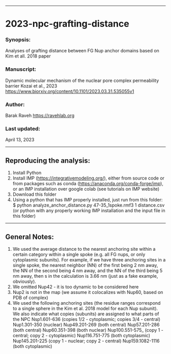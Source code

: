 ----------------------------
# 2023-npc-grafting-distance

### Synopsis: 
Analyses of grafting distance between FG Nup anchor domains based on Kim et all. 2018 paper 

### Manuscript:
Dynamic molecular mechanism of the nuclear pore complex permeability barrier
Kozai et al., 2023 https://www.biorxiv.org/content/10.1101/2023.03.31.535055v1

### Author: 
Barak Raveh https://ravehlab.org

### Last updated: 
April 13, 2023

----------------------------
Reproducing the analysis:
-------------------------

1. Install Python
2. Install IMP (https://integrativemodeling.org/), either from source code or from packages such as conda (https://anaconda.org/conda-forge/imp), or an IMP installation over google colab (see tutorials on IMP website)
3. Download this folder
4. Using a python that has IMP properly installed, just run from this folder:
$ python analyze_anchor_distance.py 47-35_1spoke.rmf3 1 distance.csv
(or python with any properly working IMP installation and the input file in this folder)


--------------
General Notes:
--------------

1. We used the average distance to the nearest anchoring site within a certain category within a single spoke (e.g. all FG nups, or only cytoplasmic subunits). For example, if we have three anchoring sites in a single spoke, the nearest neighbor (NN) of the first being 2 nm away, the NN of the second being 4 nm away, and the NN of the third being 5 nm away, then s in the calculation is 3.66 nm (just as a fake example, obviously).
2. We omitted Nup42 - it is too dynamic to be considered here
3. Nup2 is not in the map (we assume it colocalizes with Nup60, based on PDB of complex)
4. We used the following anchoring sites (the residue ranges correspond to a single sphere in the Kim et al. 2018 model for each Nup subunit). We also indicate what copies (subunits) are assigned to what parts of the NPC
Nsp1.601-636 (copies 1/2 - cytoplasmic; copies 3/4 - central)
Nup1.301-350 (nuclear)
Nup49.201-269 (both central)
Nup57.201-286 (both central)
Nup60.351-398 (both nuclear)
Nup100.551-575_ (copy 1 - central; copy 2 - cytoplasmic)
Nup116.751-775 (both cytoplasmic)
Nup145.201-225 (copy 1 - nuclear; copy 2 - central)
Nup159.1082-1116 (both cytoplasmic)
